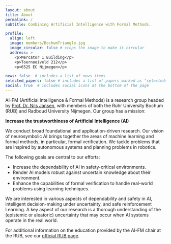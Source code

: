 ```yaml
---
layout: about
title: About
permalink: /
subtitle: Combining Artificial Intelligence with Formal Methods.

profile:
  align: left
  image: members/BochumTriangle.jpg
  image_circular: false # crops the image to make it circular
  address: >
    <p>Mercator 1 Building</p>
    <p>Toernooiveld 212</p>
    <p>6525 EC Nijmegen</p>

news: false  # includes a list of news items
selected_papers: false # includes a list of papers marked as "selected={true}"
social: true  # includes social icons at the bottom of the page
---
```


AI-FM (Artificial Intelligence & Formal Methods) is a research group headed by <a href="https://nilsjansen.org/" target="_blank">Prof. Dr. Nils Jansen</a>, with members of both the Ruhr University Bochum (RUB) and Radboud University Nijmegen.
Our group has a mission: 

**Increase the trustworthiness of Artificial Intelligence (AI)**

We conduct broad foundational and application-driven research. Our vision of neurosymbolic AI brings together the areas of machine learning and formal methods, in particular, formal verification. We tackle problems that are inspired by autonomous systems and planning problems in robotics.

The following goals are central to our efforts:
* Increase the dependability of AI in safety-critical environments.
* Render AI models robust against uncertain knowledge about their environment.
* Enhance the capabilities of formal verification to handle real-world problems using learning techniques.

We are interested in various aspects of dependability and safety in AI, intelligent decision-making under uncertainty, and safe reinforcement Learning. A key aspect of our research is a thorough understanding of the (epistemic or aleatoric) uncertainty that may occur when AI systems operate in the real world.

For additional information on the education provided by the AI-FM chair at the RUB, see our <a href="https://informatik.rub.de/en/research/chairs/aifm/" target="_blank">official RUB page</a>.